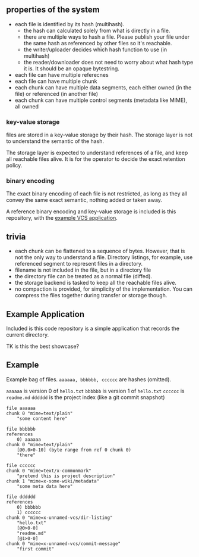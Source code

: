 ## properties of the system

- each file is identified by its hash (multihash).
    - the hash can calculated solely from what is directly in a file.
    - there are multiple ways to hash a file. Please publish your file under the same hash as referenced by other files so it's reachable.
    - the writer/uploader decides which hash function to use (in multihash)
    - the reader/downloader does not need to worry about what hash type it is. It should be an opaque bytestring.
- each file can have multiple referecnes
- each file can have multiple chunk
- each chunk can have multiple data segments, each either owned (in the file) or referenced (in another file)
- each chunk can have multiple control segments (metadata like MIME), all owned

### key-value storage

files are stored in a key-value storage by their hash. The storage layer is not to understand the semantic of the hash.

The storage layer is expected to understand references of a file, and keep all reachable files alive. It is for the operator to decide the exact retention policy.

### binary encoding

The exact binary encoding of each file is not restricted, as long as they all convey the same exact semantic, nothing added or taken away.

A reference binary encoding and key-value storage is included is this repository, with the [example VCS application](#exapp).

## trivia

- each chunk can be flattened to a sequence of bytes. However, that is not the only way to understand a file. Directory listings, for example, use referenced segment to represent files in a directory.
- filename is not included in the file, but in a directory file
- the directory file can be treated as a normal file (diffed).
- the storage backend is tasked to keep all the reachable files alive.
- no compaction is provided, for simplicity of the implementation. You can compress the files together during transfer or storage though.

## Example Application

<a id="exapp"></a>

Included is this code repository is a simple application that records the current directory. 

TK is this the best showcase?

## Example

Example bag of files. `aaaaaa, bbbbbb, cccccc` are hashes (omitted).

`aaaaaa` is version 0 of `hello.txt`
`bbbbbb` is version 1 of `hello.txt`
`cccccc` is `readme.md`
`dddddd` is the project index (like a git commit snapshot)

```
file aaaaaa
chunk 0 "mime=text/plain"
    "some content here"

file bbbbbb
references
    0) aaaaaa
chunk 0 "mime=text/plain"
    [@0.0>0-10] (byte range from ref 0 chunk 0)
    "there"

file cccccc
chunk 0 "mime=text/x-commonmark"
    "pretend this is project description"
chunk 1 "mime=x-some-wiki/metadata"
    "some meta data here"

file dddddd
references
    0) bbbbbb
    1) cccccc
chunk 0 "mime=x-unnamed-vcs/dir-listing"
    "hello.txt"
    [@0>0-0]
    "readme.md"
    [@1>0-0]
chunk 0 "mime=x-unnamed-vcs/commit-message"
    "first commit"
```

